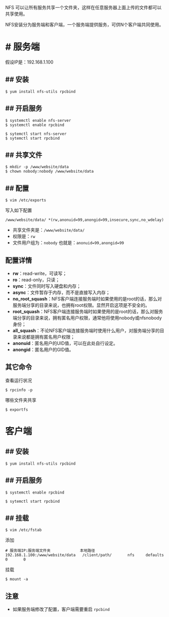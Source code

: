 NFS 可以让所有服务共享一个文件夹，这样在任意服务器上面上传的文件都可以共享使用。

NFS安装分为服务端和客户端，一个服务端提供服务，可供N个客户端共同使用。
# # 服务端

假设IP是：192.168.1.100

## ## 安装
```
$ yum install nfs-utils rpcbind
```

## ## 开启服务
```
$ systemctl enable nfs-server
$ systemctl enable rpcbind
```
```
$ sytemctl start nfs-server
$ sytemctl start rpcbind
```

## ## 共享文件
```
$ mkdir -p /www/website/data
$ chown nobody:nobody /www/website/data
```

## ## 配置
```
$ vim /etc/exports
```
写入如下配置
```
/www/website/data/ *(rw,anonuid=99,anongid=99,insecure,sync,no_wdelay)
```
- 共享文件夹是：`/www/website/data/`
- 权限是：`rw`
- 文件用户组为：`nobody` 也就是：`anonuid=99,anongid=99`

## 配置详情

- **rw**：read-write，可读写；
- **ro**：read-only，只读；
- **sync**：文件同时写入硬盘和内存；
- **async**：文件暂存于内存，而不是直接写入内存；
- **no_root_squash**：NFS客户端连接服务端时如果使用的是root的话，那么对服务端分享的目录来说，也拥有root权限。显然开启这项是不安全的。
- **root_squash**：NFS客户端连接服务端时如果使用的是root的话，那么对服务端分享的目录来说，拥有匿名用户权限，通常他将使用nobody或nfsnobody身份；
- **all_squash**：不论NFS客户端连接服务端时使用什么用户，对服务端分享的目录来说都是拥有匿名用户权限；
- **anonuid**：匿名用户的UID值，可以在此处自行设定。
- **anongid**：匿名用户的GID值。

## 其它命令
查看运行状况
```
$ rpcinfo -p
```
哪些文件夹共享
```
$ exportfs
```

# 客户端
## ## 安装
```
$ yum install nfs-utils rpcbind
```

## ## 开启服务
```
$ systemctl enable rpcbind
```
```
$ sytemctl start rpcbind
```

## ## 挂载
```
$ vim /etc/fstab
```
添加
```
# 服务端IP:服务端文件夹             本地路径
192.168.1.100:/www/website/data   /client/path/       nfs     defaults        0       0
```
挂载
```
$ mount -a
```

## 注意

- 如果服务端修改了配置，客户端需要重启 `rpcbind`

